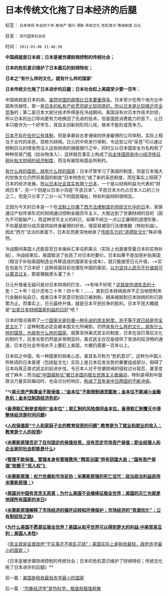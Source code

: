# 日本传统文化拖了日本经济的后腿

标签： `日本财阀` `失去的十年` `房地产` `银行` `滞胀` `传统文化` `危机意识` `等级制度` `日元` 

目录： `现代国家社会史`

时间： `2011-01-06 21:46:30`

**中国病就是日本病；日本是被世袭财阀控制的传统社会；**

**日本的危机意识维护了日本最后的财阀特权；**

**日本之“有什么样的文化，就有什么样的国家**”

**日本传统文化拖了日本进步的后腿；日本社会赶上美国至少要一百年**；

中国病就是日本的病，[虽然中国的病情比日本要重得多](../../../2010/8/18/肥猪GDP终于超过日本了.md)。日本至少在两个地方比中国有优越性，第一是[日本的私有产权贯彻是比较彻底的，所以日本是比较接近完全竞争](../../../2010/10/27/民族主义：西方文艺复兴，东方王朝复古.md)的；第二是日本大部分技术所得是在冷战期间，美国没有对日本作技术封锁，所以日本的出口导向更有力地换回了先进的技术。但是国民消费能力的低下，让日本只能作为一个好学生，其自主创新则形同儿戏，根本不能形成竞争力。

[日本不存在任何公有体制](../../../2007/8/30/中国股市市值超GDP,超日本可能是自欺欺人.md)，但是承袭自古老诸侯的终身雇佣的公司体制，实际上相当于古代的采邑，现称为财阀。日元的中央发行体制，令这些公司“采邑”可以通过控制日元的增发而注入这些财阀的旗舰银行之中，同时又以日本国安全为名构筑了种种贸易门槛（如谷物准入），这样就在事实上构成了[向全体国民和中小经济体征税补贴大财阀的经济制度](../../../2010/4/23/凯恩斯主义就是社会主义就是计划经济.md)，而没有被现有国会所制约。

[有什么样的国民，就有什么样的国家](../../../2009/12/9/日本帝国是中国人最熟悉的社会.md)；日本尽管学习了美国的制度，但是日本强大的世族文化仍然将美国的制度“日本特色化”成了新的采邑制度，而在事实上阻碍了日本的经济发展。[所以日本社会其实有两个日本](http://hi.baidu.com/darthchn/blog/item/6b6f60f87ddcdc54242df202.html)，一个是以财阀利益为代表的“财阀日本”，另一个则是以日本小百姓“平民日本”。平民日本大约占日本人口的三分之二，但是只分享了二分一以下的国民福祉，特权利益倾斜很明显。

正因为今天的日本是一个在[法制上抄袭了西方法律制度的传统文化中的日](../../../2008/12/8/第四次工业革命中国应与美国日本紧密结盟.md)本，家族通过产权传承形式的财阀通过控制金融货币主义，大致达到了世袭财阀的目的（因为不可能破产），而这种货币主义的利已，如果不树立一点公正廉明的道德形象，不向基层部分成员提供如终身雇佣的好处，很容易被现行法律推翻（特权利益）。因此“西方”法治的表面下，日本反而更深地继承了[传统东方的“道德耻文化](../../../2010/2/28/中国传统文化之小农意识探讨目录集.md)”殊非偶然。

冷战期间美国人还能容忍日本操纵汇率屯积美元（实际上也是接受着日本的实物补贴），冷战结束后，美国取消了抬高了对日本的要价。日本如果不是加倍补贴美国（相当于补贴美国制造业外移造成的国家安全成本），就只能接受日元升值，——>实在也是为了日本好！这种局面目前也摆在中国的面前，[以为坚持人民币不升值就可以蒙混过关](../../../2010/7/8/房价仍然坚挺着；中国走日本路是历史必然趋势.md)，那是猪脑里头灌了水！

日元升值毫无疑问是对日本财阀的打击，——>有啥不好呢？[这就是所谓失去的十年](../../../2010/5/3/“失去的十年”是日本老百姓物美价廉的十年.md)！二十年！估计还有三十年！四十年！……，直到日本财阀放弃不正当地控制央行金融补贴自已，或者日本平民意识到自已被剥削，越来越抵制日本财阀的利已政策为止。而事实上，日元最终升值，就是日本平民抗争的胜利。日本平民大概就是“[出卖日本财阀国家利益的日奸](../../../2010/7/8/房价仍然坚挺着；中国走日本路是历史必然趋势.md)”吧？

日本的情况表明了[一个国家光是抄袭一种先进的民主制度，并不等于就已经是完全民主化](http://hi.baidu.com/darthchn/blog/item/eac2b5f575a28efd7609d7e7.html)了；这种制度必定会被本国文化所阉割，仍然是[有什么样的文化，就有什么样的国民，也就有什么样的国家](../../../2009/12/31/有什么样的文化，就有什么样的国民.md)。就算坚持美式民主的制度，日本在自已落后文化的制约下，后发劣势仍然是非常明显的，美式民主仅仅是提供了改进的较流畅的通道，日本在社会市场水平上要赶上美国，大概仍需要一百年以上。

日本较之中国，有一种国家的弱者心态，美其名可称为“危机意识”。这种为中国人所称颂的日本美德（包括耻文化）实际上是日本后发劣势的重要组成部分，阻碍了日本向真正美式民主的前进步伐，令日本人对于世袭财阀的侵权过分容忍，甚至变成了麻木；而当[如“中国威胁论”被日本国内极左民族主义者煽动](../../../2009/12/11/疯狂的日本和明智的德国和法国的“卖国英雄”.md)，特别是得到中国政治力量实际煽动时，也会过分的响应，[构成了百年来中日两国的不断冲突](../../../2009/12/10/日本从来没有征服中国的完整计划.md)。

**《[**美元资产购黄金不能保值；“金本位”不能限制通货膨胀；金本位不能减小金融危机；金本位制造经济危机**](../../../2011/1/3/黄金不能保值；金本位制造经济危机.md)》

《[**香港联汇制是变相的“金本位”；联汇制的风险类同金本位，香港联汇制覆灭中港整体经济是时间问题**](../../../2011/1/3/联汇制或将覆灭中港整体经济.md)》

《[**人权保值即“个人和家庭子女的教育投资的问题”;教育是为了就业和就业的收入；教育是个人的投资**](../../../2011/1/3/教育是个人投资，为了就业和就业的收入.md)》

《[**米塞斯原理否定了任何固定的保值投资，没有否定市场资产保值；职业经理人和企业家的社会职能是什么**](../../../2011/1/4/禁止高利贷损害了市场供应能力；腐朽的资本主义？.md)》

《[**管理不能保值，管理本身有管理费用;“精英治国”将有窃国大盗；“国有资产保值”依赖于“低人权”》**](../../../2011/1/4/米塞斯原理：管理不能令资产保值及委托理财；.md)

《[**米塞斯原理：权力世袭和市场妥协；米塞斯原理的死亡诅咒：政治政治利益适用米塞斯原理；**](../../../2011/1/4/米塞斯资本原理的死亡诅咒！.md)》

《[**美国对中国有贪念无恶意；为什么美国不会继续征服全世界；美国的灭亡也就是地球所有国家的末日**](../../../2011/1/5/米塞斯原理：美国灭亡将是所有国家的末日.md)》

《[**米塞斯原理解释了市场经济的循环运转和环境保护；市场经济的“资源优化”；公有制奴役之路**](../../../2011/1/5/米塞斯原理：市场经济的循环运转和环境保护及资源优化.md)》

《[**为什么美国不愿意征服全世界？美国从和平世界可以得到更大的利益;中美贸易互利；美国人本性**](../../../2011/1/5/为什么美国不愿意征服全世界？美国人的本性；.md)》

《[民主就是监督政府“干实事还不能乱花钱”；美国实际上是税收最轻，政府赤字最小的国家；](../../../2011/1/6/美国是税收最轻赤字最小的国家.md)》

《日本是被世袭财阀控制的传统社会；日本的危机意识维护了财阀特权；传统文化拖了日本进步的后腿》**



前一篇：[美国是税收最轻赤字最小的国家](../../../2011/1/6/美国是税收最轻赤字最小的国家.md)

后一篇：[“均衡经济学”是伪科学，租值和租值耗散](../../../2011/1/6/“均衡经济学”是伪科学，租值和租值耗散.md)